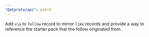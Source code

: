 ```yaml
---
"@atproto/api": patch
---
```


Add `via` to `follow` record to mirror `like` records and provide a way to reference the starter pack that the follow originated from.
